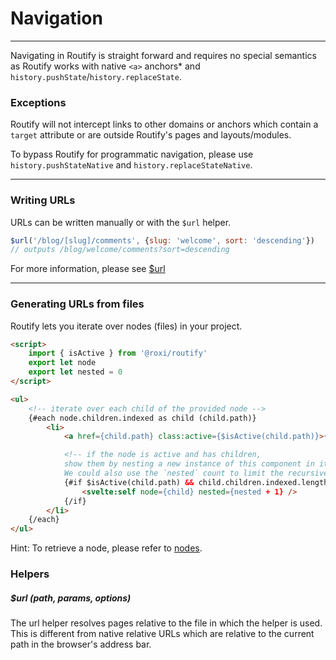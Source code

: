<script>
export let context
</script>

<!-- routify:meta order=0 -->

# Navigation

---

Navigating in Routify is straight forward and requires no special semantics as Routify works with native `<a>` anchors* and `history.pushState`/`history.replaceState`.

### Exceptions
Routify will not intercept links to other domains or anchors which contain a `target` attribute or are outside Routify's pages and layouts/modules.

To bypass Routify for programmatic navigation, please use `history.pushStateNative` and  `history.replaceStateNative`.

---

### Writing URLs
URLs can be written manually or with the `$url` helper.

```javascript
$url('/blog/[slug]/comments', {slug: 'welcome', sort: 'descending'})
// outputs /blog/welcome/comments?sort=descending
```
For more information, please see [$url](/docs/api/helpers/url)

---

### Generating URLs from files
Routify lets you iterate over nodes (files) in your project.
```html
<script>
    import { isActive } from '@roxi/routify'
    export let node
    export let nested = 0
</script>

<ul>
    <!-- iterate over each child of the provided node -->
    {#each node.children.indexed as child (child.path)}
        <li>
            <a href={child.path} class:active={$isActive(child.path)}>{child.name}</a>

            <!-- if the node is active and has children, 
            show them by nesting a new instance of this component in itself.
            We could also use the `nested` count to limit the recursive depth. -->
            {#if $isActive(child.path) && child.children.indexed.length}
                <svelte:self node={child} nested={nested + 1} />                
            {/if}
        </li>
    {/each}
</ul>
```
Hint: To retrieve a node, please refer to [nodes](/docs/guide/nodes).

### Helpers

##### $url (path, params, options)

The url helper resolves pages relative to the file in which the helper is used. This is different from native relative URLs which are relative to the current path in the browser's address bar.

